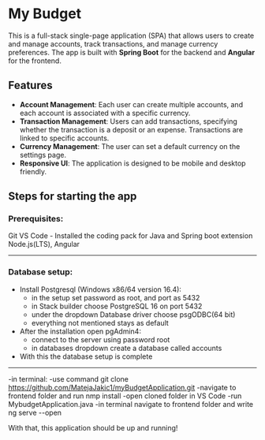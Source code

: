 # My Budget

This is a full-stack single-page application (SPA) that allows users to create and manage accounts, track transactions, and manage currency preferences. The app is built with **Spring Boot** for the backend and **Angular** for the frontend.

## Features

- **Account Management**: Each user can create multiple accounts, and each account is associated with a specific currency.
- **Transaction Management**: Users can add transactions, specifying whether the transaction is a deposit or an expense. Transactions are linked to specific accounts.
- **Currency Management**: The user can set a default currency on the settings page.
- **Responsive UI**: The application is designed to be mobile and desktop friendly.

## Steps for starting the app

### Prerequisites:
Git
VS Code - Installed the coding pack for Java and Spring boot extension 
Node.js(LTS), Angular

---------------------------------------------------------------------

### Database setup:
- Install Postgresql (Windows x86/64 version 16.4):
    - in the setup set password as root, and port as 5432
    - in Stack builder choose PostgreSQL 16 on port 5432
    - under the dropdown Database driver choose psgODBC(64 bit)
    - everything not mentioned stays as default
-  After the installation open pgAdmin4:
    - connect to the server using password root
    - in databases dropdown create a database called accounts
- With this the database setup is complete


---------------------------------------------------------------------

-in terminal: -use command git clone https://github.com/MatejaJakic1/myBudgetApplication.git
              -navigate to frontend folder and run nmp install 
-open cloned folder in VS Code
-run MybudgetApplication.java
-in terminal navigate to frontend folder and write ng serve --open

With that, this application should be up and running!
